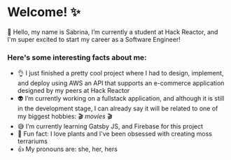  # Welcome! ✨
👋 Hello, my name is Sabrina, I’m currently a student at Hack Reactor, and I'm super excited to start my career as a Software Engineer!

### Here's some interesting facts about me:
- 👌 I just finished a pretty cool project where I had to design, implement, and deploy using AWS an API that supports an e-commerce application designed by my peers at Hack Reactor
- 👽 I’m currently working on a fullstack application, and although it is still in the development stage, I can already say it will be related to one of my biggest hobbies: 🎬 *movies* 🎬
- 😅 I’m currently learning Gatsby JS, and Firebase for this project
- 🌳 Fun fact: I love plants and I've been obsessed with creating moss terrariums
- 👍 My pronouns are: she, her, hers 

<!-- ## Coding Languages:


## Check out my work!


## 📫 Let's stay in touch:
[][]

[linkedin]: https://www.linkedin.com/in/sabrina-gortz/
[FrontEndCapstone]:
[SystemDesignCapstone]: -->

